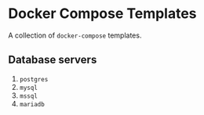 # Docker Compose Templates

A collection of `docker-compose` templates.

## Database servers

1. `postgres`
2. `mysql`
3. `mssql`
4. `mariadb`
